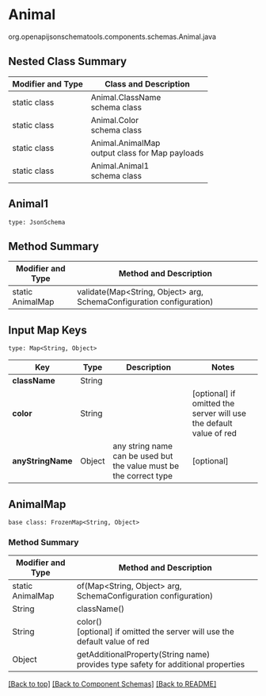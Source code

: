 # Animal
org.openapijsonschematools.components.schemas.Animal.java

## Nested Class Summary
| Modifier and Type | Class and Description |
| ----------------- | ---------------------- |
| static class | Animal.ClassName<br> schema class |
| static class | Animal.Color<br> schema class |
| static class | Animal.AnimalMap<br> output class for Map payloads |
| static class | Animal.Animal1<br> schema class |

## Animal1
```
type: JsonSchema
```

## Method Summary
| Modifier and Type | Method and Description |
| ----------------- | ---------------------- |
| static AnimalMap | validate(Map<String, Object> arg, SchemaConfiguration configuration) |

## Input Map Keys
```
type: Map<String, Object>
```
Key | Type |  Description | Notes
------------ | ------------- | ------------- | -------------
**className** | String |  |
**color** | String |  | [optional] if omitted the server will use the default value of red
**anyStringName** | Object | any string name can be used but the value must be the correct type | [optional]

## AnimalMap
```
base class: FrozenMap<String, Object>
```

### Method Summary
| Modifier and Type | Method and Description |
| ----------------- | ---------------------- |
| static AnimalMap | of(Map<String, Object> arg, SchemaConfiguration configuration) |
| String | className()<br> |
| String | color()<br>[optional] if omitted the server will use the default value of red |
| Object | getAdditionalProperty(String name)<br>provides type safety for additional properties |

[[Back to top]](#top) [[Back to Component Schemas]](../../../README.md#Component-Schemas) [[Back to README]](../../../README.md)
